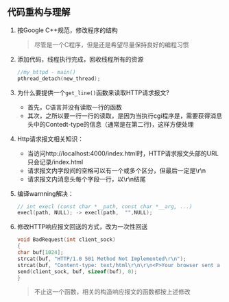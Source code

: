 
## 代码重构与理解
1. 按Google C++规范，修改程序的结构

    > 尽管是一个C程序，但是还是希望尽量保持良好的编程习惯
2. 添加代码，线程执行完成，回收线程所有的资源
    ```c
    //my_httpd - main()
    pthread_detach(new_thread);
    ```
3. 为什么要提供一个`get_line()`函数来读取HTTP请求报文?

    - 首先，C语言并没有读取一行的函数
    - 其次，之所以要一行一行的读取，是因为当执行cgi程序是，需要获得消息头中的Contedt-type的信息（通常是在第二行)，这样方便处理
4. Http请求报文相关知识：
    - 当访问http://localhost:4000/index.html时，HTTP请求报文头部的URL只会记录/index.html
    - 请求报文内字段间的空格可以有一个或多个区分，但最后一定是\r\n
    - 请求报文内消息头每个字段一行，以\r\n结尾
5. 编译warnning解决：
    ```c
    // int execl (const char *__path, const char *__arg, ...)
    execl(path, NULL); -> execl(path,  "",NULL);
    ```
6. 修改HTTP响应报文回送的方式，改为一次性回送
    ```c
    void BadRequest(int client_sock)
    {
    char buf[1024];
    strcat(buf, "HTTP/1.0 501 Method Not Implemented\r\n");
    strcat(buf, "Content-type: text/html\r\n\r\n<P>Your browser sent a bad request, such as a POST without a Content-Length.\r\n");
    send(client_sock, buf, sizeof(buf), 0);
    }
    ```

    > 不止这一个函数，相关的构造响应报文的函数都按上述修改
